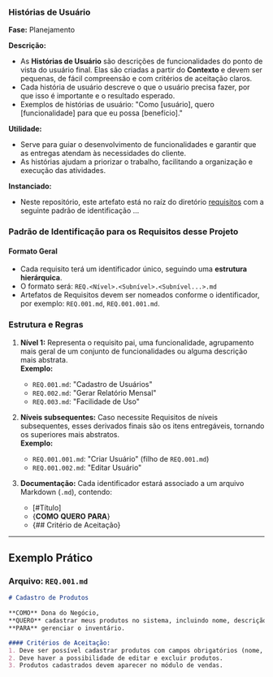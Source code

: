 ### **Histórias de Usuário**
  
**Fase:** Planejamento  
  
**Descrição:**  
- As **Histórias de Usuário** são descrições de funcionalidades do ponto de vista do usuário final. Elas são criadas a partir do **Contexto** e devem ser pequenas, de fácil compreensão e com critérios de aceitação claros.  
- Cada história de usuário descreve o que o usuário precisa fazer, por que isso é importante e o resultado esperado.  
- Exemplos de histórias de usuário: "Como [usuário], quero [funcionalidade] para que eu possa [benefício]."
  
**Utilidade:**  
- Serve para guiar o desenvolvimento de funcionalidades e garantir que as entregas atendam às necessidades do cliente.  
- As histórias ajudam a priorizar o trabalho, facilitando a organização e execução das atividades.

**Instanciado:**  
- Neste repositório, este artefato está no raíz do diretório [requisitos](/documentacao/requisitos/) com a seguinte padrão de identificação ...

### **Padrão de Identificação para os Requisitos desse Projeto**

#### **Formato Geral**
- Cada requisito terá um identificador único, seguindo uma **estrutura hierárquica**.  
- O formato será: `REQ.<Nível>.<Subnível>.<Subnível...>.md`  
- Artefatos de Requisitos devem ser nomeados conforme o identificador, por exemplo: `REQ.001.md`, `REQ.001.001.md`.

### **Estrutura e Regras**
1. **Nível 1:** Representa o requisito pai, uma funcionalidade, agrupamento mais geral de um conjunto de funcionalidades ou alguma descrição mais abstrata.  
   **Exemplo:**  
   - `REQ.001.md`: "Cadastro de Usuários"  
   - `REQ.002.md`: "Gerar Relatório Mensal"
   - `REQ.003.md`: "Facilidade de Uso"

2. **Níveis subsequentes:** Caso necessite Requisitos de níveis subsequentes, esses derivados finais são os itens entregáveis, tornando os superiores mais abstratos.  
   **Exemplo:**  
   - `REQ.001.001.md`: "Criar Usuário" (filho de `REQ.001.md`)  
   - `REQ.001.002.md`: "Editar Usuário"  

4. **Documentação:** Cada identificador estará associado a um arquivo Markdown (`.md`), contendo:
   - [#Título]
   - {**COMO**  **QUERO**  **PARA**}
   - {## Critério de Aceitação}
 

---

## **Exemplo Prático**
### Arquivo: `REQ.001.md`
```markdown
# Cadastro de Produtos
  
**COMO** Dona do Negócio,   
**QUERO** cadastrar meus produtos no sistema, incluindo nome, descrição, preço e quantidade em estoque,  
**PARA** gerenciar o inventário.

#### Critérios de Aceitação:
1. Deve ser possível cadastrar produtos com campos obrigatórios (nome, preço e quantidade).
2. Deve haver a possibilidade de editar e excluir produtos.
3. Produtos cadastrados devem aparecer no módulo de vendas.
